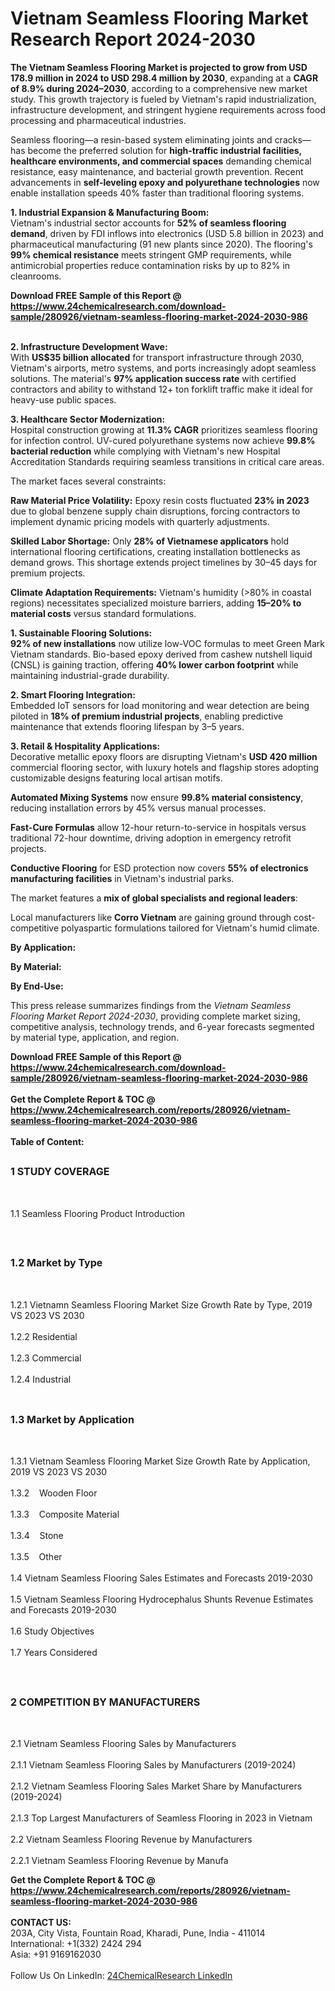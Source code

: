 <h1>Vietnam Seamless Flooring   Market Research Report 2024-2030</h1><p><strong>The Vietnam Seamless Flooring Market is projected to grow from USD 178.9 million in 2024 to USD 298.4 million by 2030</strong>, expanding at a <strong>CAGR of 8.9% during 2024–2030</strong>, according to a comprehensive new market study. This growth trajectory is fueled by Vietnam's rapid industrialization, infrastructure development, and stringent hygiene requirements across food processing and pharmaceutical industries.</p><p>Seamless flooring—a resin-based system eliminating joints and cracks—has become the preferred solution for <strong>high-traffic industrial facilities, healthcare environments, and commercial spaces</strong> demanding chemical resistance, easy maintenance, and bacterial growth prevention. Recent advancements in <strong>self-leveling epoxy and polyurethane technologies</strong> now enable installation speeds 40% faster than traditional flooring systems.</p><p><strong>1. Industrial Expansion &amp; Manufacturing Boom:</strong><br>
Vietnam's industrial sector accounts for <strong>52% of seamless flooring demand</strong>, driven by FDI inflows into electronics (USD 5.8 billion in 2023) and pharmaceutical manufacturing (91 new plants since 2020). The flooring's <strong>99% chemical resistance</strong> meets stringent GMP requirements, while antimicrobial properties reduce contamination risks by up to 82% in cleanrooms.</p><div><b>Download FREE Sample of this Report @ 
            <a href="https://www.24chemicalresearch.com/download-sample/280926/vietnam-seamless-flooring-market-2024-2030-986">
            https://www.24chemicalresearch.com/download-sample/280926/vietnam-seamless-flooring-market-2024-2030-986</a></b></div><br><p><strong>2. Infrastructure Development Wave:</strong><br>
With <strong>US$35 billion allocated</strong> for transport infrastructure through 2030, Vietnam's airports, metro systems, and ports increasingly adopt seamless solutions. The material's <strong>97% application success rate</strong> with certified contractors and ability to withstand 12+ ton forklift traffic make it ideal for heavy-use public spaces.</p><p><strong>3. Healthcare Sector Modernization:</strong><br>
Hospital construction growing at <strong>11.3% CAGR</strong> prioritizes seamless flooring for infection control. UV-cured polyurethane systems now achieve <strong>99.8% bacterial reduction</strong> while complying with Vietnam's new Hospital Accreditation Standards requiring seamless transitions in critical care areas.</p><p>The market faces several constraints:</p><p><strong>Raw Material Price Volatility:</strong> Epoxy resin costs fluctuated <strong>23% in 2023</strong> due to global benzene supply chain disruptions, forcing contractors to implement dynamic pricing models with quarterly adjustments.</p><p><strong>Skilled Labor Shortage:</strong> Only <strong>28% of Vietnamese applicators</strong> hold international flooring certifications, creating installation bottlenecks as demand grows. This shortage extends project timelines by 30–45 days for premium projects.</p><p><strong>Climate Adaptation Requirements:</strong> Vietnam's humidity (&gt;80% in coastal regions) necessitates specialized moisture barriers, adding <strong>15–20% to material costs</strong> versus standard formulations.</p><p><strong>1. Sustainable Flooring Solutions:</strong><br>
<strong>92% of new installations</strong> now utilize low-VOC formulas to meet Green Mark Vietnam standards. Bio-based epoxy derived from cashew nutshell liquid (CNSL) is gaining traction, offering <strong>40% lower carbon footprint</strong> while maintaining industrial-grade durability.</p><p><strong>2. Smart Flooring Integration:</strong><br>
Embedded IoT sensors for load monitoring and wear detection are being piloted in <strong>18% of premium industrial projects</strong>, enabling predictive maintenance that extends flooring lifespan by 3–5 years.</p><p><strong>3. Retail &amp; Hospitality Applications:</strong><br>
Decorative metallic epoxy floors are disrupting Vietnam's <strong>USD 420 million</strong> commercial flooring sector, with luxury hotels and flagship stores adopting customizable designs featuring local artisan motifs.</p><p><strong>Automated Mixing Systems</strong> now ensure <strong>99.8% material consistency</strong>, reducing installation errors by 45% versus manual processes.</p><p><strong>Fast-Cure Formulas</strong> allow 12-hour return-to-service in hospitals versus traditional 72-hour downtime, driving adoption in emergency retrofit projects.</p><p><strong>Conductive Flooring</strong> for ESD protection now covers <strong>55% of electronics manufacturing facilities</strong> in Vietnam's industrial parks.</p><p>The market features a <strong>mix of global specialists and regional leaders</strong>:</p><p>Local manufacturers like <strong>Corro Vietnam</strong> are gaining ground through cost-competitive polyaspartic formulations tailored for Vietnam's humid climate.</p><p><strong>By Application:</strong></p><p><strong>By Material:</strong></p><p><strong>By End-Use:</strong></p><p>This press release summarizes findings from the <em>Vietnam Seamless Flooring Market Report 2024-2030</em>, providing complete market sizing, competitive analysis, technology trends, and 6-year forecasts segmented by material type, application, and region.</p><div><b>Download FREE Sample of this Report @ 
            <a href="https://www.24chemicalresearch.com/download-sample/280926/vietnam-seamless-flooring-market-2024-2030-986">
            https://www.24chemicalresearch.com/download-sample/280926/vietnam-seamless-flooring-market-2024-2030-986</a></b></div><br><div><b>Get the Complete Report & TOC @ 
            <a href="https://www.24chemicalresearch.com/reports/280926/vietnam-seamless-flooring-market-2024-2030-986">
            https://www.24chemicalresearch.com/reports/280926/vietnam-seamless-flooring-market-2024-2030-986</a></b></div><br>
            <b>Table of Content:</b><p><h2><span style="font-size:16px"><strong>1 STUDY COVERAGE</strong></span></h2><br />
<p>1.1 Seamless Flooring   Product Introduction</p><br />
<h2><span style="font-size:16px"><strong>1.2 Market by Type</strong></span></h2><br />
<p>1.2.1 Vietnamn Seamless Flooring   Market Size Growth Rate by Type, 2019 VS 2023 VS 2030<br /><br />
1.2.2 Residential&nbsp;&nbsp; &nbsp;<br /><br />
1.2.3 Commercial<br /><br />
1.2.4 Industrial<br /><br />
<h2><span style="font-size:16px"><strong>1.3 Market by Application</strong></span></h2><br />
<p>1.3.1 Vietnam Seamless Flooring   Market Size Growth Rate by Application, 2019 VS 2023 VS 2030<br /><br />
1.3.2&nbsp;&nbsp; &nbsp;Wooden Floor<br /><br />
1.3.3&nbsp;&nbsp; &nbsp;Composite Material<br /><br />
1.3.4&nbsp;&nbsp; &nbsp;Stone<br /><br />
1.3.5&nbsp;&nbsp; &nbsp;Other<br /><br />
1.4 Vietnam Seamless Flooring   Sales Estimates and Forecasts 2019-2030<br /><br />
1.5 Vietnam Seamless Flooring   Hydrocephalus Shunts Revenue Estimates and Forecasts 2019-2030<br /><br />
1.6 Study Objectives<br /><br />
1.7 Years Considered</p><br />
<h2><span style="font-size:16px"><strong>2 COMPETITION BY MANUFACTURERS</strong></span></h2><br />
<p>2.1 Vietnam Seamless Flooring   Sales by Manufacturers<br /><br />
2.1.1 Vietnam Seamless Flooring   Sales by Manufacturers (2019-2024)<br /><br />
2.1.2 Vietnam Seamless Flooring   Sales Market Share by Manufacturers (2019-2024)<br /><br />
2.1.3 Top Largest Manufacturers of Seamless Flooring   in 2023 in Vietnam<br /><br />
2.2 Vietnam Seamless Flooring   Revenue by Manufacturers<br /><br />
2.2.1 Vietnam Seamless Flooring   Revenue by Manufa</p><div><b>Get the Complete Report & TOC @ 
            <a href="https://www.24chemicalresearch.com/reports/280926/vietnam-seamless-flooring-market-2024-2030-986">
            https://www.24chemicalresearch.com/reports/280926/vietnam-seamless-flooring-market-2024-2030-986</a></b></div><br><b>CONTACT US:</b><br>
            203A, City Vista, Fountain Road, Kharadi, Pune, India - 411014<br>
            International: +1(332) 2424 294<br>
            Asia: +91 9169162030 <br><br>
            Follow Us On LinkedIn: <a href="https://www.linkedin.com/company/24chemicalresearch/">24ChemicalResearch LinkedIn</a>